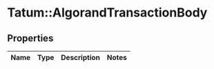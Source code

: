 # Tatum::AlgorandTransactionBody

## Properties
Name | Type | Description | Notes
------------ | ------------- | ------------- | -------------

